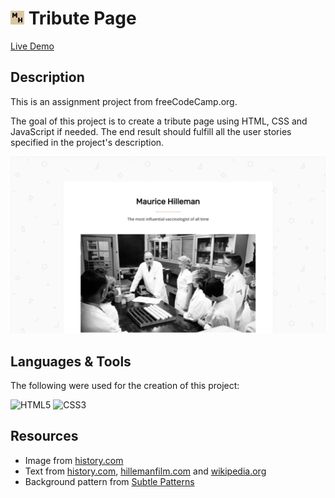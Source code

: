 # <img src="/assets/favicon.png" width="22"/> Tribute Page

[Live Demo](https://thecolordude.github.io/tribute-page/)

## Description

This is an assignment project from freeCodeCamp.org.

The goal of this project is to create a tribute page using HTML, CSS and JavaScript if needed.
The end result should fulfill all the user stories specified in the project's description.

<img src="/assets/preview.png" />


## Languages & Tools

The following were used for the creation of this project:

<img src="https://github.com/theColorDude/theColorDude/blob/main/assets/html5-original.svg" width="100" title="HTML5" /> <img src="https://github.com/theColorDude/theColorDude/blob/main/assets/css3-original.svg" width="100" title="CSS3" />

## Resources

* Image from [history.com](https://www.history.com/news/1957-flu-pandemic-vaccine-hilleman)
* Text from [history.com](https://www.history.com/news/1957-flu-pandemic-vaccine-hilleman), [hillemanfilm.com](https://hillemanfilm.com/) and [wikipedia.org](https://en.wikipedia.org/wiki/Maurice_Hilleman)
* Background pattern from [Subtle Patterns](https://www.toptal.com/designers/subtlepatterns/)
